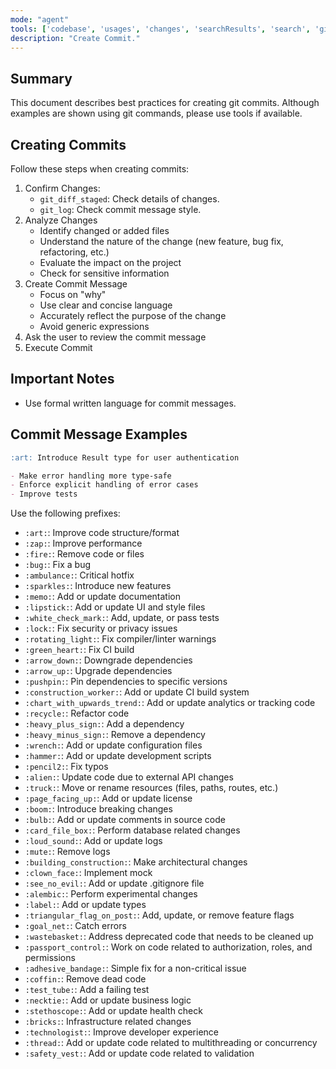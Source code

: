 ```yaml
---
mode: "agent"
tools: ['codebase', 'usages', 'changes', 'searchResults', 'search', 'git_commit', 'git_diff_staged', 'git_log', 'git_show', 'git_status']
description: "Create Commit."
---
```


## Summary

This document describes best practices for creating git commits.
Although examples are shown using git commands, please use tools if available.

## Creating Commits

Follow these steps when creating commits:

1. Confirm Changes:
   - `git_diff_staged`: Check details of changes.
   - `git_log`: Check commit message style.
1. Analyze Changes
   - Identify changed or added files
   - Understand the nature of the change (new feature, bug fix, refactoring, etc.)
   - Evaluate the impact on the project
   - Check for sensitive information
1. Create Commit Message
   - Focus on "why"
   - Use clear and concise language
   - Accurately reflect the purpose of the change
   - Avoid generic expressions
1. Ask the user to review the commit message
1. Execute Commit

## Important Notes

- Use formal written language for commit messages.

## Commit Message Examples

```markdown
:art: Introduce Result type for user authentication

- Make error handling more type-safe
- Enforce explicit handling of error cases
- Improve tests
```

Use the following prefixes:

- `:art:`: Improve code structure/format
- `:zap:`: Improve performance
- `:fire:`: Remove code or files
- `:bug:`: Fix a bug
- `:ambulance:`: Critical hotfix
- `:sparkles:`: Introduce new features
- `:memo:`: Add or update documentation
- `:lipstick:`: Add or update UI and style files
- `:white_check_mark:`: Add, update, or pass tests
- `:lock:`: Fix security or privacy issues
- `:rotating_light:`: Fix compiler/linter warnings
- `:green_heart:`: Fix CI build
- `:arrow_down:`: Downgrade dependencies
- `:arrow_up:`: Upgrade dependencies
- `:pushpin:`: Pin dependencies to specific versions
- `:construction_worker:`: Add or update CI build system
- `:chart_with_upwards_trend:`: Add or update analytics or tracking code
- `:recycle:`: Refactor code
- `:heavy_plus_sign:`: Add a dependency
- `:heavy_minus_sign:`: Remove a dependency
- `:wrench:`: Add or update configuration files
- `:hammer:`: Add or update development scripts
- `:pencil2:`: Fix typos
- `:alien:`: Update code due to external API changes
- `:truck:`: Move or rename resources (files, paths, routes, etc.)
- `:page_facing_up:`: Add or update license
- `:boom:`: Introduce breaking changes
- `:bulb:`: Add or update comments in source code
- `:card_file_box:`: Perform database related changes
- `:loud_sound:`: Add or update logs
- `:mute:`: Remove logs
- `:building_construction:`: Make architectural changes
- `:clown_face:`: Implement mock
- `:see_no_evil:`: Add or update .gitignore file
- `:alembic:`: Perform experimental changes
- `:label:`: Add or update types
- `:triangular_flag_on_post:`: Add, update, or remove feature flags
- `:goal_net:`: Catch errors
- `:wastebasket:`: Address deprecated code that needs to be cleaned up
- `:passport_control:`: Work on code related to authorization, roles, and permissions
- `:adhesive_bandage:`: Simple fix for a non-critical issue
- `:coffin:`: Remove dead code
- `:test_tube:`: Add a failing test
- `:necktie:`: Add or update business logic
- `:stethoscope:`: Add or update health check
- `:bricks:`: Infrastructure related changes
- `:technologist:`: Improve developer experience
- `:thread:`: Add or update code related to multithreading or concurrency
- `:safety_vest:`: Add or update code related to validation

